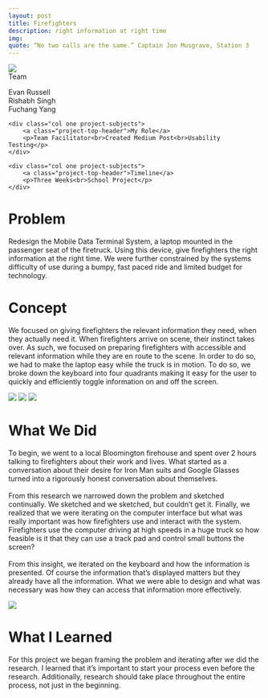 ```yaml
---
layout: post
title: Firefighters
description: right information at right time
img: 
quote: “No two calls are the same.” Captain Jon Musgrave, Station 3
---
```

<div class="img_row">
	<img class="col three" src="{{ site.baseurl }}/img/firefighter_banner.jpg"/>
</div>

<div class="post-content">
	<div class="col one project-subjects">
		<a class="project-top-header">Team</a>
		<p>Evan Russell<br>Rishabh Singh<br>Fuchang Yang</p>
	</div>
	
	<div class="col one project-subjects">
		<a class="project-top-header">My Role</a>
		<p>Team Facilitator<br>Created Medium Post<br>Usability Testing</p>
	</div>
	
	<div class="col one project-subjects">
		<a class="project-top-header">Timeline</a>
		<p>Three Weeks<br>School Project</p>
	</div>
</div>

<div class="post-content col three">
	<h1 class="project-description-title">Problem</h1>
	<p>Redesign the Mobile Data Terminal System, a laptop mounted in the passenger seat of the firetruck. Using this device, give firefighters the right information at the right time.  We were further constrained by the systems difficulty of use during a bumpy, fast paced ride and limited budget for technology. </p>
</div>

<div class="post-content col three">
	<h1 class="project-description-title">Concept</h1>
	<p>We focused on giving firefighters the relevant information they need, when they actually need it. When firefighters arrive on scene, their instinct takes over. As such, we focused on preparing firefighters with accessible and relevant information while they are en route to the scene. In order to do so, we had to make the laptop easy while the truck is in motion. To do so, we broke down the keyboard into four quadrants making it easy for the user to quickly and efficiently toggle information on and off the screen. </p>
</div>

<div class="post-content">
	<img class="col one testing" src="{{ site.baseurl }}/img/firefighters_none_selected-01.jpg"/>
	<img class="col one" src="{{ site.baseurl }}/img/fire_fighters_one_selected-01.jpg"/>
	<img class="col one" src="{{ site.baseurl }}/img/firefighters_two_selected-01.jpg"/>
</div>

<div class="post-content col three">
	<h1 class="project-description-title">What We Did</h1>
	<p>To begin, we went to a local Bloomington firehouse and spent over 2 hours talking to firefighters about their work and lives. What started as a conversation about their desire for Iron Man suits and Google Glasses turned into a rigorously honest conversation about themselves.<br><br>From this research we narrowed down the problem and sketched continually. We sketched and we sketched, but couldn’t get it. Finally, we realized that we were iterating on the computer interface but what was really important was how firefighters use and interact with the system. Firefighters use the computer driving at high speeds in a huge truck so how feasible is it that they can use a track pad and control small buttons the screen?<br><br>From this insight, we iterated on the keyboard and how the information is presented. Of course the information that’s displayed matters but they already have all the information. What we were able to design and what was necessary was how they can access that information more effectively. </p>
</div>


	

<div class="post-content">
	<img class="col two testing" src="{{ site.baseurl }}/img/firefighter_testing.jpg"/>
	<h1 class="project-description-title col one">What I Learned</h1>
	<p>For this project we began framing the problem and iterating after we did the research. I learned that it’s important to start your process even before the research. Additionally, research should take place throughout the entire process, not just in the beginning.</p>
</div>




	



